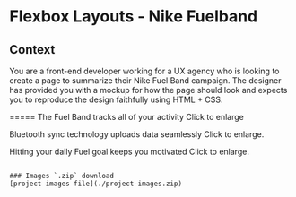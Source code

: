 # Flexbox Layouts - Nike Fuelband

## Context

You are a front-end developer working for a UX agency who is looking to create a page to summarize their Nike Fuel Band campaign. The designer has provided you with a mockup for how the page should look and expects you to reproduce the design faithfully using HTML + CSS.


=====
The Fuel Band tracks all of your activity
Click to enlarge

Bluetooth sync technology uploads data seamlessly
Click to enlarge.

Hitting your daily Fuel goal keeps you motivated
Click to enlarge.
```

### Images `.zip` download
[project images file](./project-images.zip)
